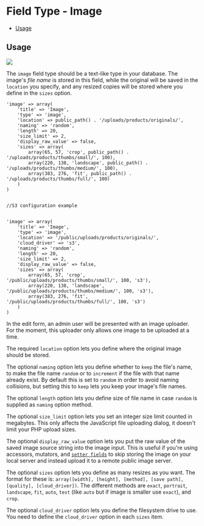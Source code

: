 # Field Type - Image

- [Usage](#usage)

<a name="usage"></a>
## Usage

<img src="https://raw.github.com/FrozenNode/Laravel-Administrator/master/examples/images/field-type-image.jpg" />

The `image` field type should be a text-like type in your database. The image's *file name* is stored in this field, while the original will be saved in the `location` you specify, and any resized copies will be stored where you define in the `sizes` option.

	'image' => array(
		'title' => 'Image',
		'type' => 'image',
		'location' => public_path() . '/uploads/products/originals/',
		'naming' => 'random',
		'length' => 20,
		'size_limit' => 2,
		'display_raw_value' => false,
		'sizes' => array(
			array(65, 57, 'crop', public_path() . '/uploads/products/thumbs/small/', 100),
			array(220, 138, 'landscape', public_path() . '/uploads/products/thumbs/medium/', 100),
			array(383, 276, 'fit', public_path() . '/uploads/products/thumbs/full/', 100)
		)
	)


	//S3 configuration example


	'image' => array(
		'title' => 'Image',
		'type' => 'image',
		'location' => '/public/uploads/products/originals/',
		'cloud_driver' => 's3',
		'naming' => 'random',
		'length' => 20,
		'size_limit' => 2,
		'display_raw_value' => false,
		'sizes' => array(
			array(65, 57, 'crop',  '/public/uploads/products/thumbs/small/', 100, 's3'),
			array(220, 138, 'landscape', '/public/uploads/products/thumbs/medium/', 100, 's3'),
			array(383, 276, 'fit', '/public/uploads/products/thumbs/full/', 100, 's3')
		)
	)

In the edit form, an admin user will be presented with an image uploader. For the moment, this uploader only allows one image to be uploaded at a time.

The required `location` option lets you define where the original image should be stored.

The optional `naming` option lets you define whether to `keep` the file's name, to make the file name `random` or to `increment` if the file with that name already exist. By default this is set to `random` in order to avoid naming collisions, but setting this to `keep` lets you keep your image's file names.

The optional `length` option lets you define size of file name in case `random` is supplied as `naming` option method.

The optional `size_limit` option lets you set an integer size limit counted in megabytes. This only affects the JavaScript file uploading dialog, it doesn't limit your PHP upload sizes.

The optional `display_raw_value` option lets you put the raw value of the saved image source string into the image input. This is useful if you're using accessors, mutators, and [`setter fields`](/docs/fields#setter-option) to skip storing the image on your local server and instead upload it to a remote public image server.

The optional `sizes` option lets you define as many resizes as you want. The format for these is: `array([width], [height], [method], [save path], [quality], [cloud_driver])`. The different methods are `exact`, `portrait`, `landscape`, `fit`, `auto`, `test` (like `auto` but if image is smaller use `exact`), and `crop`.

The optional `cloud_driver` option lets you define the filesystem drive to use. You need to define the `cloud_driver` option in each `sizes` item.